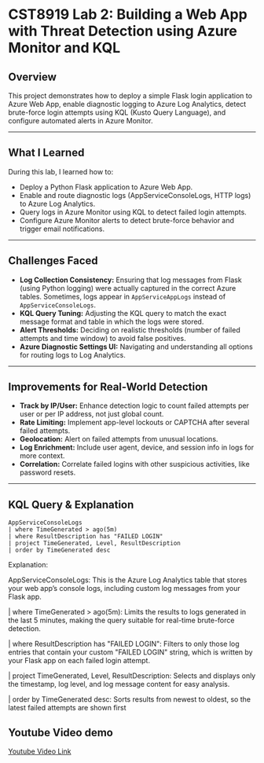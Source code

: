 # CST8919 Lab 2: Building a Web App with Threat Detection using Azure Monitor and KQL

## Overview

This project demonstrates how to deploy a simple Flask login application to Azure Web App, enable diagnostic logging to Azure Log Analytics, detect brute-force login attempts using KQL (Kusto Query Language), and configure automated alerts in Azure Monitor.

---

## What I Learned

During this lab, I learned how to:
- Deploy a Python Flask application to Azure Web App.
- Enable and route diagnostic logs (AppServiceConsoleLogs, HTTP logs) to Azure Log Analytics.
- Query logs in Azure Monitor using KQL to detect failed login attempts.
- Configure Azure Monitor alerts to detect brute-force behavior and trigger email notifications.

---

## Challenges Faced

- **Log Collection Consistency:** Ensuring that log messages from Flask (using Python logging) were actually captured in the correct Azure tables. Sometimes, logs appear in `AppServiceAppLogs` instead of `AppServiceConsoleLogs`.
- **KQL Query Tuning:** Adjusting the KQL query to match the exact message format and table in which the logs were stored.
- **Alert Thresholds:** Deciding on realistic thresholds (number of failed attempts and time window) to avoid false positives.
- **Azure Diagnostic Settings UI:** Navigating and understanding all options for routing logs to Log Analytics.

---

## Improvements for Real-World Detection

- **Track by IP/User:** Enhance detection logic to count failed attempts per user or per IP address, not just global count.
- **Rate Limiting:** Implement app-level lockouts or CAPTCHA after several failed attempts.
- **Geolocation:** Alert on failed attempts from unusual locations.
- **Log Enrichment:** Include user agent, device, and session info in logs for more context.
- **Correlation:** Correlate failed logins with other suspicious activities, like password resets.

---

## KQL Query & Explanation

```kql
AppServiceConsoleLogs
| where TimeGenerated > ago(5m)
| where ResultDescription has "FAILED LOGIN"
| project TimeGenerated, Level, ResultDescription
| order by TimeGenerated desc

```
Explanation:

AppServiceConsoleLogs:
This is the Azure Log Analytics table that stores your web app’s console logs, including custom log messages from your Flask app.

| where TimeGenerated > ago(5m):
Limits the results to logs generated in the last 5 minutes, making the query suitable for real-time brute-force detection.

| where ResultDescription has "FAILED LOGIN":
Filters to only those log entries that contain your custom "FAILED LOGIN" string, which is written by your Flask app on each failed login attempt.

| project TimeGenerated, Level, ResultDescription:
Selects and displays only the timestamp, log level, and log message content for easy analysis.

| order by TimeGenerated desc:
Sorts results from newest to oldest, so the latest failed attempts are shown first


## Youtube Video demo
[Youtube Video Link](https://youtu.be/axWUhMIp6v0)
